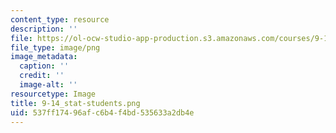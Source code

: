 ```yaml
---
content_type: resource
description: ''
file: https://ol-ocw-studio-app-production.s3.amazonaws.com/courses/9-14-brain-structure-and-its-origins-spring-2014/537ff17496afc6b4f4bd535633a2db4e_9-14_stat-students.png
file_type: image/png
image_metadata:
  caption: ''
  credit: ''
  image-alt: ''
resourcetype: Image
title: 9-14_stat-students.png
uid: 537ff174-96af-c6b4-f4bd-535633a2db4e
---
```

